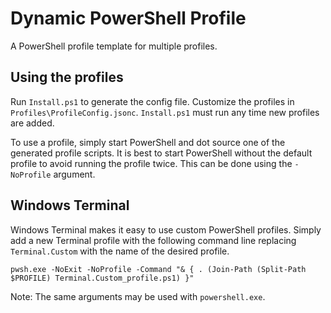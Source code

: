 # Dynamic PowerShell Profile

A PowerShell profile template for multiple profiles.

## Using the profiles

Run `Install.ps1` to generate the config file. Customize the profiles in `Profiles\ProfileConfig.jsonc`. `Install.ps1` must run any time new profiles are added.

To use a profile, simply start PowerShell and dot source one of the generated profile scripts. It is best to start PowerShell without the default profile to avoid running the profile twice. This can be done using the `-NoProfile` argument.

## Windows Terminal

Windows Terminal makes it easy to use custom PowerShell profiles. Simply add a new Terminal profile with the following command line replacing `Terminal.Custom` with the name of the desired profile.

```batch
pwsh.exe -NoExit -NoProfile -Command "& { . (Join-Path (Split-Path $PROFILE) Terminal.Custom_profile.ps1) }"
```

Note: The same arguments may be used with `powershell.exe`.
